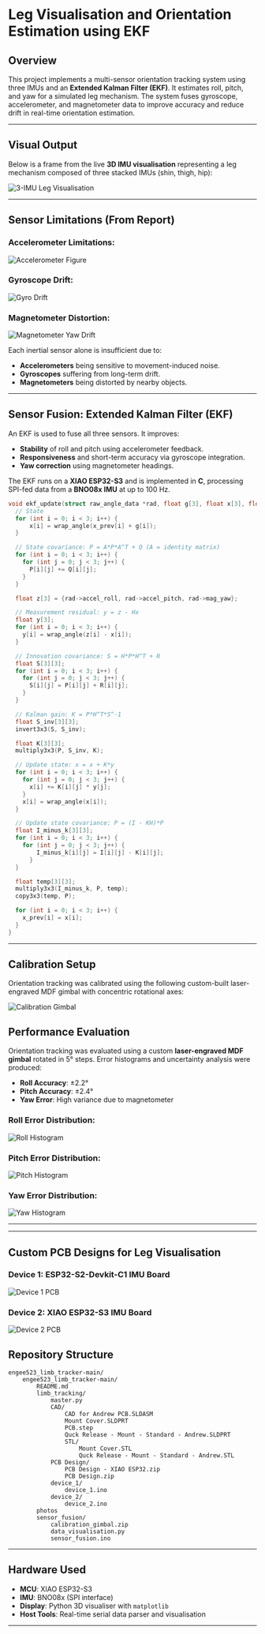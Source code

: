 
# Leg Visualisation and Orientation Estimation using EKF

## Overview
This project implements a multi-sensor orientation tracking system using three IMUs and an **Extended Kalman Filter (EKF)**. It estimates roll, pitch, and yaw for a simulated leg mechanism. The system fuses gyroscope, accelerometer, and magnetometer data to improve accuracy and reduce drift in real-time orientation estimation.

---

## Visual Output

Below is a frame from the live **3D IMU visualisation** representing a leg mechanism composed of three stacked IMUs (shin, thigh, hip):

![3-IMU Leg Visualisation](photos/imu_leg_visualisation.png)

---

## Sensor Limitations (From Report)

### Accelerometer Limitations:
![Accelerometer Figure](photos/ekf_fig_0_0.png)

### Gyroscope Drift:
![Gyro Drift](photos/ekf_fig_1_1.png)

### Magnetometer Distortion:
![Magnetometer Yaw Drift](photos/ekf_fig_2_0.png)

Each inertial sensor alone is insufficient due to:
- **Accelerometers** being sensitive to movement-induced noise.
- **Gyroscopes** suffering from long-term drift.
- **Magnetometers** being distorted by nearby objects.

---

## Sensor Fusion: Extended Kalman Filter (EKF)

An EKF is used to fuse all three sensors. It improves:
- **Stability** of roll and pitch using accelerometer feedback.
- **Responsiveness** and short-term accuracy via gyroscope integration.
- **Yaw correction** using magnetometer headings.

The EKF runs on a **XIAO ESP32-S3** and is implemented in **C**, processing SPI-fed data from a **BNO08x IMU** at up to 100 Hz.

```c
void ekf_update(struct raw_angle_data *rad, float g[3], float x[3], float x_prev[3], float P[3][3], const float A[3][3], const float Q[3][3], const float R[3][3], const float I[3][3]) {
  // State
  for (int i = 0; i < 3; i++) {
      x[i] = wrap_angle(x_prev[i] + g[i]);
  }

  // State covariance: P = A*P*A^T + Q (A = identity matrix)
  for (int i = 0; i < 3; i++) {
    for (int j = 0; j < 3; j++) {
      P[i][j] += Q[i][j];
    }
  }

  float z[3] = {rad->accel_roll, rad->accel_pitch, rad->mag_yaw};

  // Measurement residual: y = z - Hx
  float y[3];
  for (int i = 0; i < 3; i++) {
    y[i] = wrap_angle(z[i] - x[i]);
  }

  // Innovation covariance: S = H*P*H^T + R
  float S[3][3];
  for (int i = 0; i < 3; i++) {
    for (int j = 0; j < 3; j++) {
      S[i][j] = P[i][j] + R[i][j];
    }
  }

  // Kalman gain: K = P*H^T*S^-1
  float S_inv[3][3];
  invert3x3(S, S_inv);

  float K[3][3];
  multiply3x3(P, S_inv, K);

  // Update state: x = x + K*y
  for (int i = 0; i < 3; i++) {
    for (int j = 0; j < 3; j++) {
      x[i] += K[i][j] * y[j];
    }
    x[i] = wrap_angle(x[i]);
  }

  // Update state covariance: P = (I - KH)*P
  float I_minus_k[3][3];
  for (int i = 0; i < 3; i++) {
    for (int j = 0; j < 3; j++) {
        I_minus_k[i][j] = I[i][j] - K[i][j];
      }
  }

  float temp[3][3];
  multiply3x3(I_minus_k, P, temp);
  copy3x3(temp, P);

  for (int i = 0; i < 3; i++) {
    x_prev[i] = x[i];
  }
}
```

---


## Calibration Setup

Orientation tracking was calibrated using the following custom-built laser-engraved MDF gimbal with concentric rotational axes:

![Calibration Gimbal](photos/calibration_gimbal.png)


## Performance Evaluation

Orientation tracking was evaluated using a custom **laser-engraved MDF gimbal** rotated in 5° steps. Error histograms and uncertainty analysis were produced:

- **Roll Accuracy**: ±2.2°
- **Pitch Accuracy**: ±2.4°
- **Yaw Error**: High variance due to magnetometer

### Roll Error Distribution:
![Roll Histogram](photos/ekf_fig_6_0.png)

### Pitch Error Distribution:
![Pitch Histogram](photos/ekf_fig_7_0.png)

### Yaw Error Distribution:
![Yaw Histogram](photos/ekf_fig_7_1.png)

---


---

## Custom PCB Designs for Leg Visualisation

### Device 1: ESP32-S2-Devkit-C1 IMU Board
![Device 1 PCB](photos/device1_pcb.png)

### Device 2: XIAO ESP32-S3 IMU Board
![Device 2 PCB](photos/device2_pcb.png)

## Repository Structure
```
engee523_limb_tracker-main/
    engee523_limb_tracker-main/
        README.md
        limb_tracking/
            master.py
            CAD/
                CAD for Andrew PCB.SLDASM
                Mount Cover.SLDPRT
                PCB.step
                Quck Release - Mount - Standard - Andrew.SLDPRT
                STL/
                    Mount Cover.STL
                    Quck Release - Mount - Standard - Andrew.STL
            PCB Design/
                PCB Design - XIAO ESP32.zip
                PCB Design.zip
            device_1/
                device_1.ino
            device_2/
                device_2.ino
        photos
        sensor_fusion/
            calibration_gimbal.zip
            data_visualisation.py
            sensor_fusion.ino
```

---

## Hardware Used
- **MCU**: XIAO ESP32-S3
- **IMU**: BNO08x (SPI interface)
- **Display**: Python 3D visualiser with `matplotlib`
- **Host Tools**: Real-time serial data parser and visualisation

---
